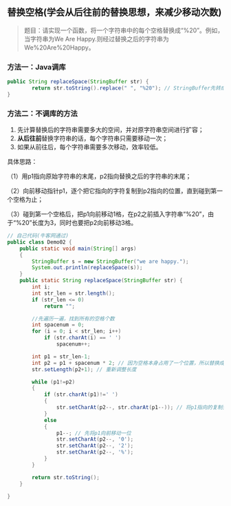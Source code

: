 ## 替换空格(学会从后往前的替换思想，来减少移动次数)

> 题目：请实现一个函数，将一个字符串中的每个空格替换成“%20”。例如，当字符串为We Are Happy.则经过替换之后的字符串为We%20Are%20Happy。

### 方法一：Java调库

```java
public String replaceSpace(StringBuffer str) {
    	return str.toString().replace(" ", "%20"); // StringBuffer先转成字符串再替换
}
```



### 方法二：不调库的方法

1. 先计算替换后的字符串需要多大的空间，并对原字符串空间进行扩容；
2. **从后往前**替换字符串的话，每个字符串只需要移动一次；
3. 如果从前往后，每个字符串需要多次移动，效率较低。

具体思路：

（1）用p1指向原始字符串的末尾，p2指向替换之后的字符串的末尾；

（2）向前移动指针p1，逐个把它指向的字符复制到p2指向的位置，直到碰到第一个空格为止；

（3）碰到第一个空格后，把p1向前移动1格，在p2之前插入字符串“%20”，由于“%20”长度为3，同时也要把p2向前移动3格。

```java
// 自己代码(牛客网通过)
public class Demo02 {
    public static void main(String[] args)
    {
        StringBuffer s = new StringBuffer("we are happy.");
        System.out.println(replaceSpace(s));
    }
    public static String replaceSpace(StringBuffer str) {
        int i;
        int str_len = str.length();
        if (str_len <= 0)
            return "";

        //先遍历一遍，找到所有的空格个数
        int spacenum = 0;
        for (i = 0; i < str_len; i++)
            if (str.charAt(i) == ' ')
                spacenum++;

        int p1 = str_len-1;
        int p2 = p1 + spacenum * 2; // 因为空格本身占用了一个位置，所以替换成%20时,只需增加2个位置即可
        str.setLength(p2+1); // 重新调整长度

        while (p1!=p2)
        {
            if (str.charAt(p1)!=' ')
            {
                str.setCharAt(p2--, str.charAt(p1--)); // 将p1指向的复制到p2指向的
            }
            else
            {
                p1--; // 先将p1向前移动一位
                str.setCharAt(p2--, '0');
                str.setCharAt(p2--, '2');
                str.setCharAt(p2--, '%');
            }
        }

        return str.toString();
    }

}
```

